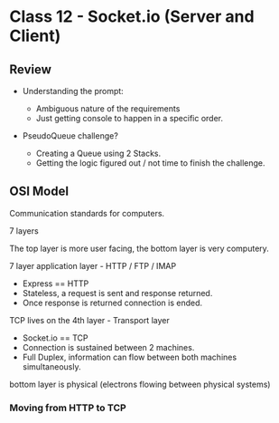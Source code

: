 # Class 12 - Socket.io (Server and Client)

## Review

* Understanding the prompt:
  * Ambiguous nature of the requirements
  * Just getting console to happen in a specific order.

* PseudoQueue challenge?
  * Creating a Queue using 2 Stacks.
  * Getting the logic figured out / not time to finish the challenge.

## OSI Model

Communication standards for computers.

7 layers

The top layer is more user facing, the bottom layer is very computery.

7 layer application layer - HTTP / FTP / IMAP

* Express == HTTP
* Stateless, a request is sent and response returned.
* Once response is returned connection is ended.

TCP lives on the 4th layer - Transport layer

* Socket.io == TCP
* Connection is sustained between 2 machines.
* Full Duplex, information can flow between both machines simultaneously.

bottom layer is physical (electrons flowing between physical systems)

### Moving from HTTP to TCP

